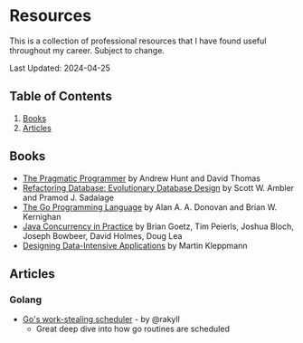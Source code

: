 # Resources
This is a collection of professional resources that I have found useful throughout my career. Subject to change. 

Last Updated: 2024-04-25


## Table of Contents
1. [Books](#books) 
2. [Articles](#articles)

## Books 
- [The Pragmatic Programmer](https://www.amazon.com/Pragmatic-Programmer-Journeyman-Master/dp/020161622X) by Andrew Hunt and David Thomas
- [Refactoring Database: Evolutionary Database Design](https://www.amazon.com/Refactoring-Databases-Evolutionary-Database-Design/dp/0321293533) by Scott W. Ambler and Pramod J. Sadalage
- [The Go Programming Language](https://www.amazon.com/Programming-Language-Addison-Wesley-Professional-Computing/dp/0134190440) by Alan A. A. Donovan and Brian W. Kernighan
- [Java Concurrency in Practice](https://www.amazon.com/Java-Concurrency-Practice-Brian-Goetz/dp/0321349601) by Brian Goetz, Tim Peierls, Joshua Bloch, Joseph Bowbeer, David Holmes, Doug Lea
- [Designing Data-Intensive Applications](https://www.amazon.com/Designing-Data-Intensive-Applications-Reliable-Maintainable/dp/1449373321) by Martin Kleppmann 

## Articles

### Golang 
- [Go's work-stealing scheduler](https://rakyll.org/scheduler/) - by @rakyll 
    - Great deep dive into how go routines are scheduled


